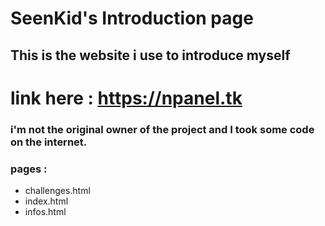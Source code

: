 # SeenKid's Introduction page

## This is the website i use to introduce myself
# link here : https://npanel.tk

### i'm not the original owner of the project and I took some code on the internet. 


### pages :
 - challenges.html
 - index.html
 - infos.html
